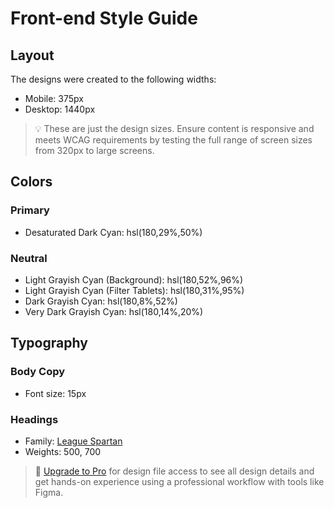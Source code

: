 # Front-end Style Guide

## Layout

The designs were created to the following widths:

- Mobile: 375px
- Desktop: 1440px

> 💡 These are just the design sizes. Ensure content is responsive and meets WCAG requirements by testing the full range of screen sizes from 320px to large screens.

## Colors

### Primary

- Desaturated Dark Cyan: hsl(180,29%,50%)

### Neutral

- Light Grayish Cyan (Background): hsl(180,52%,96%)
- Light Grayish Cyan (Filter Tablets): hsl(180,31%,95%)
- Dark Grayish Cyan: hsl(180,8%,52%)
- Very Dark Grayish Cyan: hsl(180,14%,20%)

## Typography

### Body Copy

- Font size: 15px

### Headings

- Family: [League Spartan](https://fonts.google.com/specimen/League+Spartan)
- Weights: 500, 700

> 💎 [Upgrade to Pro](https://www.frontendmentor.io/pro?ref=style-guide) for design file access to see all design details and get hands-on experience using a professional workflow with tools like Figma.
